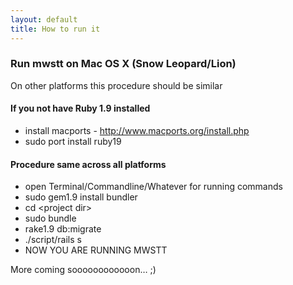 ```yaml
---
layout: default
title: How to run it
---
```

### Run mwstt on Mac OS X (Snow Leopard/Lion)
On other platforms this procedure should be similar

#### If you not have Ruby 1.9 installed
- install macports - http://www.macports.org/install.php
- sudo port install ruby19

#### Procedure same across all platforms
- open Terminal/Commandline/Whatever for running commands
- sudo gem1.9 install bundler
- cd &lt;project dir&gt;
- sudo bundle
- rake1.9 db:migrate
- ./script/rails s
- NOW YOU ARE RUNNING MWSTT 

More coming soooooooooooon… ;)


